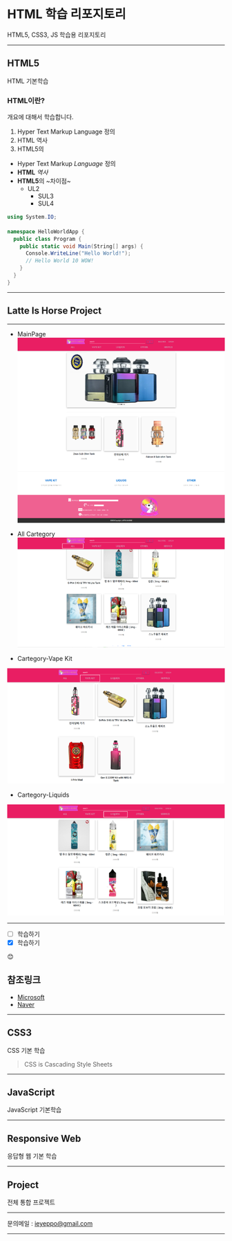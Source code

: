 # HTML 학습 리포지토리
HTML5, CSS3, JS 학습용 리포지토리

------------------

## HTML5
HTML 기본학습

### HTML이란?
개요에 대해서 학습합니다.
1. Hyper Text Markup Language 정의
2. HTML 역사
3. HTML5의 

- Hyper Text Markup *Language* 정의
- __HTML__ _역사_
- **HTML5**의 ~차이점~
  - UL2
    - SUL3
    - SUL4

``` csharp
using System.IO;

namespace HelloWorldApp {
  public class Program {
    public static void Main(String[] args) {
      Console.WriteLine("Hello World!");
      // Hello World 10 WOW!
    }
  }
}
```
---------



## Latte Is Horse Project

------------------

- MainPage
![메인](https://github.com/ieyeppo/StudyHtml/blob/main/ref_images/메인.png "절대경로")

- All Cartegory
![메인](ref_images/카테고리0.png "상대경로")

- Cartegory-Vape Kit
<img src="https://github.com/ieyeppo/StudyHtml/blob/main/ref_images/카테고리1.png" width = "600" title="상대경로" />


- Cartegory-Liquids
<img src="ref_images/카테고리2.png" width = "600" title="상대경로" />

------------------

+ [ ] 학습하기
+ [x] 학습하기

😊

참조링크
-------
- [Microsoft](https://www.microsoft.com)
- [Naver](https://www.naver.com)

--------------------------

## CSS3
CSS 기본 학습

> CSS is Cascading Style Sheets
------------------

## JavaScript
JavaScript 기본학습

------------------

## Responsive Web
응답형 웹 기본 학습

------------------

## Project
전체 통합 프로젝트

----------------

문의메일 : <ieyeppo@gmail.com>

-------------------


